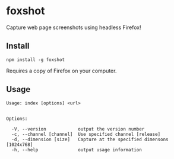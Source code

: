 # foxshot

Capture web page screenshots using headless Firefox!

## Install

`npm install -g foxshot`

Requires a copy of Firefox on your computer.

## Usage

```
Usage: index [options] <url>


Options:

  -V, --version            output the version number
  -c, --channel [channel]  Use specified channel [release]
  -d, --dimension [size]   Capture at the specified dimensons [1024x768]
  -h, --help               output usage information
```

